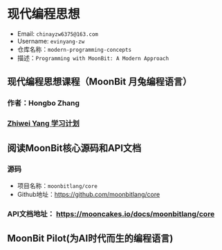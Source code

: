 # 现代编程思想
- Email: `chinayzw6375@163.com`
- Username: `evinyang-zw`
- 仓库名称：`modern-programming-concepts`
- 描述：`Programming with MoonBit: A Modern Approach`
## 现代编程思想课程（MoonBit 月兔编程语言）

### 作者：Hongbo Zhang

### [Zhiwei Yang 学习计划](./course/学习计划.md)

## 阅读MoonBit核心源码和API文档

### 源码
- 项目名称：`moonbitlang/core`
- Github地址：<https://github.com/moonbitlang/core>

### API文档地址： <https://mooncakes.io/docs/moonbitlang/core>

## MoonBit Pilot(为AI时代而生的编程语言)